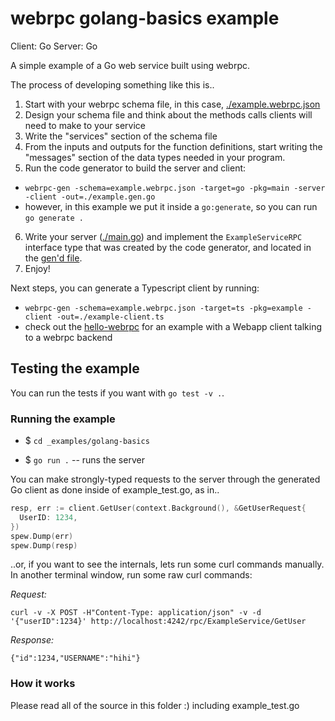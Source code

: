 webrpc golang-basics example
============================

Client: Go
Server: Go

A simple example of a Go web service built using webrpc.

The process of developing something like this is..

1. Start with your webrpc schema file, in this case, [./example.webrpc.json](./example.webrpc.json)
2. Design your schema file and think about the methods calls clients will need to make
to your service
3. Write the "services" section of the schema file
4. From the inputs and outputs for the function definitions, start writing the "messages"
section of the data types needed in your program.
5. Run the code generator to build the server and client:
  * `webrpc-gen -schema=example.webrpc.json -target=go -pkg=main -server -client -out=./example.gen.go`
  * however, in this example we put it inside a `go:generate`, so you can run `go generate .`
6. Write your server ([./main.go](./main.go)) and implement the `ExampleServiceRPC` interface type
that was created by the code generator, and located in the [gen'd file](./example.gen.go).
7. Enjoy!

Next steps, you can generate a Typescript client by running:
* `webrpc-gen -schema=example.webrpc.json -target=ts -pkg=example -client -out=./example-client.ts`
* check out the [hello-webrpc](../hello-webrpc) for an example with a Webapp client talking to a webrpc backend


## Testing the example

You can run the tests if you want with `go test -v .`.


### Running the example

* $ `cd _examples/golang-basics`

* $ `go run .` -- runs the server

You can make strongly-typed requests to the server through the generated Go client
as done inside of example_test.go, as in..

```go
resp, err := client.GetUser(context.Background(), &GetUserRequest{
  UserID: 1234,
})
spew.Dump(err)
spew.Dump(resp)
```

..or, if you want to see the internals, lets run some curl commands manually. In another terminal
window, run some raw curl commands:

*Request:*
```
curl -v -X POST -H"Content-Type: application/json" -v -d '{"userID":1234}' http://localhost:4242/rpc/ExampleService/GetUser
```

*Response:*
```
{"id":1234,"USERNAME":"hihi"}
```


### How it works

Please read all of the source in this folder :) including example_test.go
